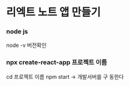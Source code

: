 # 리엑트 노트 앱 만들기

### node js

node -v 버전확인

### npx create-react-app 프로젝트 이름

cd 프로젝트 이름
npm start -> 개발서버를 구 동한다
